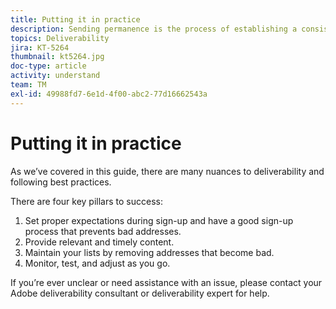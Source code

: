 ```yaml
---
title: Putting it in practice
description: Sending permanence is the process of establishing a consistent sending volume and strategy in order to maintain ISP reputation.
topics: Deliverability
jira: KT-5264
thumbnail: kt5264.jpg
doc-type: article
activity: understand
team: TM
exl-id: 49988fd7-6e1d-4f00-abc2-77d16662543a
---
```

# Putting it in practice

As we’ve covered in this guide, there are many nuances to deliverability and following best practices. 

There are four key pillars to success:

1. Set proper expectations during sign-up and have a good sign-up process that prevents bad addresses.
2. Provide relevant and timely content.
3. Maintain your lists by removing addresses that become bad.
4. Monitor, test, and adjust as you go.

If you’re ever unclear or need assistance with an issue, please contact your Adobe deliverability consultant or deliverability expert for help.
